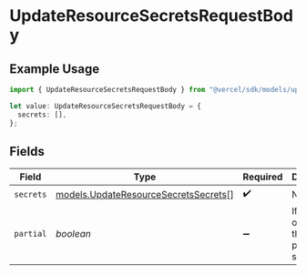 # UpdateResourceSecretsRequestBody

## Example Usage

```typescript
import { UpdateResourceSecretsRequestBody } from "@vercel/sdk/models/updateresourcesecretsop.js";

let value: UpdateResourceSecretsRequestBody = {
  secrets: [],
};
```

## Fields

| Field                                                                              | Type                                                                               | Required                                                                           | Description                                                                        |
| ---------------------------------------------------------------------------------- | ---------------------------------------------------------------------------------- | ---------------------------------------------------------------------------------- | ---------------------------------------------------------------------------------- |
| `secrets`                                                                          | [models.UpdateResourceSecretsSecrets](../models/updateresourcesecretssecrets.md)[] | :heavy_check_mark:                                                                 | N/A                                                                                |
| `partial`                                                                          | *boolean*                                                                          | :heavy_minus_sign:                                                                 | If true, will only update the provided secrets                                     |